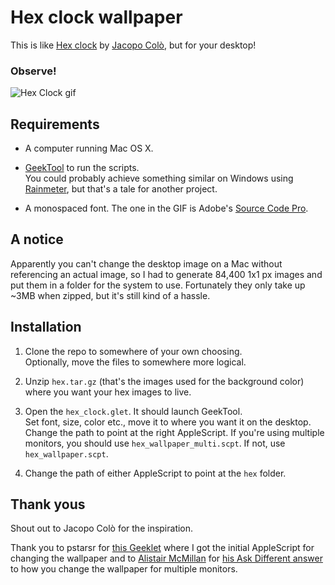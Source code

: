 # Hex clock wallpaper
This is like [Hex clock](http://www.jacopocolo.com/hexclock/) by [Jacopo Colò](http://www.jacopocolo.com/), but for your desktop!

### Observe!

![Hex Clock gif](http://i.imgur.com/aNBl7pj.gif)

## Requirements
- A computer running Mac OS X.

- [GeekTool](http://projects.tynsoe.org/en/geektool/) to run the scripts.  
You could probably achieve something similar on Windows using [Rainmeter](http://rainmeter.net/), but that's a tale for another project.

- A monospaced font. The one in the GIF is Adobe's [Source Code Pro](https://github.com/adobe-fonts/source-code-pro).

## A notice
Apparently you can't change the desktop image on a Mac without referencing an actual image, so I had to generate 84,400 1x1 px images and put them in a folder for the system to use. Fortunately they only take up ~3MB when zipped, but it's still kind of a hassle.

## Installation
1. Clone the repo to somewhere of your own choosing.  
Optionally, move the files to somewhere more logical.

2. Unzip `hex.tar.gz` (that's the images used for the background color) where you want your hex images to live.

3. Open the `hex_clock.glet`. It should launch GeekTool.  
Set font, size, color etc., move it to where you want it on the desktop.  
Change the path to point at the right AppleScript. If you're using multiple monitors, you should use `hex_wallpaper_multi.scpt`. If not, use `hex_wallpaper.scpt`. 

3. Change the path of either AppleScript to point at the `hex` folder.

## Thank yous
Shout out to Jacopo Colò for the inspiration.

Thank you to pstarsr for [this Geeklet](http://www.macosxtips.co.uk/geeklets/images/wallpaper-changer/) where I got the initial AppleScript for changing the wallpaper and to [Alistair McMillan](http://apple.stackexchange.com/users/4007/alistair-mcmillan) for [his Ask Different answer](http://apple.stackexchange.com/questions/141834/applescript-to-change-desktop-image-on-all-monitors) to how you change the wallpaper for multiple monitors.
